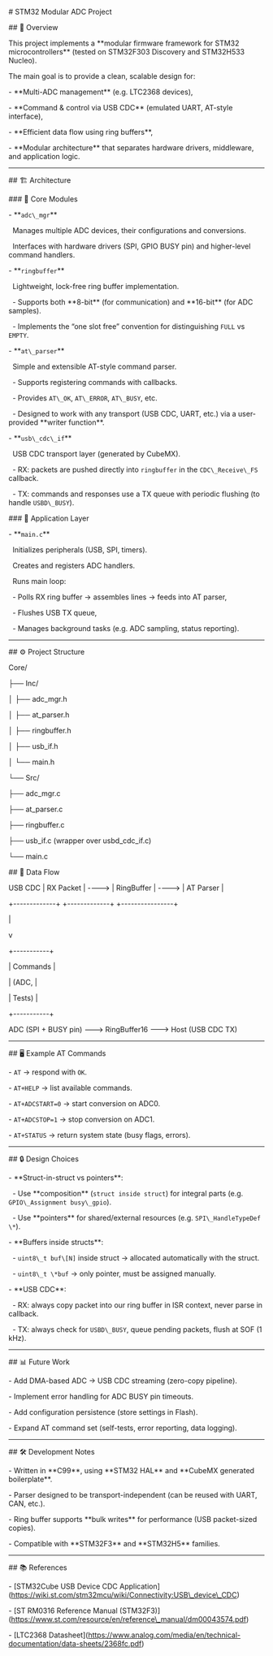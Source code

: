 \# STM32 Modular ADC Project



\## 📌 Overview

This project implements a \*\*modular firmware framework for STM32 microcontrollers\*\* (tested on STM32F303 Discovery and STM32H533 Nucleo).  

The main goal is to provide a clean, scalable design for:

\- \*\*Multi-ADC management\*\* (e.g. LTC2368 devices),

\- \*\*Command \& control via USB CDC\*\* (emulated UART, AT-style interface),

\- \*\*Efficient data flow using ring buffers\*\*,

\- \*\*Modular architecture\*\* that separates hardware drivers, middleware, and application logic.



---



\## 🏗️ Architecture



\### 🔹 Core Modules

\- \*\*`adc\_mgr`\*\*  

&nbsp; Manages multiple ADC devices, their configurations and conversions.  

&nbsp; Interfaces with hardware drivers (SPI, GPIO BUSY pin) and higher-level command handlers.



\- \*\*`ringbuffer`\*\*  

&nbsp; Lightweight, lock-free ring buffer implementation.  

&nbsp; - Supports both \*\*8-bit\*\* (for communication) and \*\*16-bit\*\* (for ADC samples).  

&nbsp; - Implements the “one slot free” convention for distinguishing `FULL` vs `EMPTY`.



\- \*\*`at\_parser`\*\*  

&nbsp; Simple and extensible AT-style command parser.  

&nbsp; - Supports registering commands with callbacks.  

&nbsp; - Provides `AT\_OK`, `AT\_ERROR`, `AT\_BUSY`, etc.  

&nbsp; - Designed to work with any transport (USB CDC, UART, etc.) via a user-provided \*\*writer function\*\*.



\- \*\*`usb\_cdc\_if`\*\*  

&nbsp; USB CDC transport layer (generated by CubeMX).  

&nbsp; - RX: packets are pushed directly into `ringbuffer` in the `CDC\_Receive\_FS` callback.  

&nbsp; - TX: commands and responses use a TX queue with periodic flushing (to handle `USBD\_BUSY`).



\### 🔹 Application Layer

\- \*\*`main.c`\*\*  

&nbsp; Initializes peripherals (USB, SPI, timers).  

&nbsp; Creates and registers ADC handlers.  

&nbsp; Runs main loop:

&nbsp; - Polls RX ring buffer → assembles lines → feeds into AT parser,

&nbsp; - Flushes USB TX queue,

&nbsp; - Manages background tasks (e.g. ADC sampling, status reporting).



---



\## ⚙️ Project Structure



Core/

├── Inc/

│ ├── adc\_mgr.h

│ ├── at\_parser.h

│ ├── ringbuffer.h

│ ├── usb\_if.h

│ └── main.h

└── Src/

├── adc\_mgr.c

├── at\_parser.c

├── ringbuffer.c

├── usb\_if.c (wrapper over usbd\_cdc\_if.c)

└── main.c



\## 🔌 Data Flow

USB CDC | RX Packet | ----> | RingBuffer | ----> | AT Parser |

+-------------+ +-------------+ +----------------+

|

v

+-----------+

| Commands |

| (ADC, |

| Tests) |

+-----------+



ADC (SPI + BUSY pin) ---> RingBuffer16 ---> Host (USB CDC TX)





---



\## 🖥️ Example AT Commands



\- `AT` → respond with `OK`.  

\- `AT+HELP` → list available commands.  

\- `AT+ADCSTART=0` → start conversion on ADC0.  

\- `AT+ADCSTOP=1` → stop conversion on ADC1.  

\- `AT+STATUS` → return system state (busy flags, errors).



---



\## 🔒 Design Choices



\- \*\*Struct-in-struct vs pointers\*\*:  

&nbsp; - Use \*\*composition\*\* (`struct inside struct`) for integral parts (e.g. `GPIO\_Assignment busy\_gpio`).  

&nbsp; - Use \*\*pointers\*\* for shared/external resources (e.g. `SPI\_HandleTypeDef \*`).



\- \*\*Buffers inside structs\*\*:  

&nbsp; - `uint8\_t buf\[N]` inside struct → allocated automatically with the struct.  

&nbsp; - `uint8\_t \*buf` → only pointer, must be assigned manually.



\- \*\*USB CDC\*\*:  

&nbsp; - RX: always copy packet into our ring buffer in ISR context, never parse in callback.  

&nbsp; - TX: always check for `USBD\_BUSY`, queue pending packets, flush at SOF (1 kHz).



---



\## 📊 Future Work

\- Add DMA-based ADC → USB CDC streaming (zero-copy pipeline).  

\- Implement error handling for ADC BUSY pin timeouts.  

\- Add configuration persistence (store settings in Flash).  

\- Expand AT command set (self-tests, error reporting, data logging).  



---



\## 🛠️ Development Notes

\- Written in \*\*C99\*\*, using \*\*STM32 HAL\*\* and \*\*CubeMX generated boilerplate\*\*.  

\- Parser designed to be transport-independent (can be reused with UART, CAN, etc.).  

\- Ring buffer supports \*\*bulk writes\*\* for performance (USB packet-sized copies).  

\- Compatible with \*\*STM32F3\*\* and \*\*STM32H5\*\* families.



---



\## 📚 References

\- \[STM32Cube USB Device CDC Application](https://wiki.st.com/stm32mcu/wiki/Connectivity:USB\_device\_CDC)  

\- \[ST RM0316 Reference Manual (STM32F3)](https://www.st.com/resource/en/reference\_manual/dm00043574.pdf)  

\- \[LTC2368 Datasheet](https://www.analog.com/media/en/technical-documentation/data-sheets/2368fc.pdf)  









